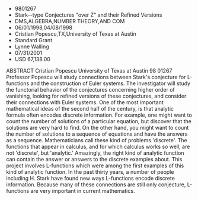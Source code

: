 
* 9801267
* Stark--type Conjectures "over Z" and their Refined Versions
* DMS,ALGEBRA,NUMBER THEORY,AND COM
* 06/01/1998,04/08/1998
* Cristian Popescu,TX,University of Texas at Austin
* Standard Grant
* Lynne Walling
* 07/31/2001
* USD 67,138.00

ABSTRACT Cristian Popescu University of Texas at Austin 98 01267 Professor
Popescu will study connections between Stark's conjecture for L-functions and
the construction of Euler systems. The investigator will study the functorial
behavior of the conjectures concerning higher order of vanishing, looking for
refined versions of these conjectures, and consider their connections with Euler
systems. One of the most important mathematical ideas of the second half of the
century, is that analytic formula often encodes discrete information. For
example, one might want to count the number of solutions of a particular
equation, but discover that the solutions are very hard to find. On the other
hand, you might want to count the number of solutions to a sequence of equations
and have the answers as a sequence. Mathematicians call these kind of problems
'discrete'. The functions that appear in calculus, and for which calculus works
so well, are not 'discrete', but 'analytic.' Amazingly, the right kind of
analytic function can contain the answer or answers to the discrete examples
about. This project involves L-functions which were among the first examples of
this kind of analytic function. In the past thirty years, a number of people
including H. Stark have found new ways L-functions encode discrete information.
Because many of these connections are still only conjecture, L-functions are
very important in current mathematics.
